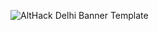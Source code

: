 
![AltHack Delhi Banner Template](https://github.com/Shady2kOver/voting-mechanism/assets/67641632/175e829e-b156-4c3c-a643-c230fb6bea26)
